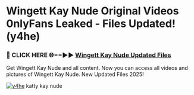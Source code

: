 # Wingett Kay Nude Original Videos 0nlyFans Leaked - Files Updated! (y4he)

<h3>🔴 CLICK HERE 🌐==►► <a href="https://tinyurl.com/5h6xmrr3" rel="nofollow">Wingett Kay Nude Updated Files</a></h3>

Get Wingett Kay Nude and all content. Now you can access all videos and pictures of Wingett Kay Nude. New Updated Files 2025!

[![y4he](https://i.imgur.com/KVD873Z.gif)](https://tinyurl.com/5h6xmrr3)
katty kay nude